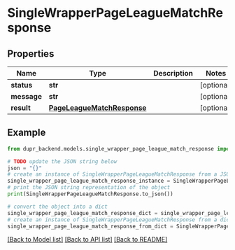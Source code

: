 # SingleWrapperPageLeagueMatchResponse


## Properties

Name | Type | Description | Notes
------------ | ------------- | ------------- | -------------
**status** | **str** |  | [optional] 
**message** | **str** |  | [optional] 
**result** | [**PageLeagueMatchResponse**](PageLeagueMatchResponse.md) |  | [optional] 

## Example

```python
from dupr_backend.models.single_wrapper_page_league_match_response import SingleWrapperPageLeagueMatchResponse

# TODO update the JSON string below
json = "{}"
# create an instance of SingleWrapperPageLeagueMatchResponse from a JSON string
single_wrapper_page_league_match_response_instance = SingleWrapperPageLeagueMatchResponse.from_json(json)
# print the JSON string representation of the object
print(SingleWrapperPageLeagueMatchResponse.to_json())

# convert the object into a dict
single_wrapper_page_league_match_response_dict = single_wrapper_page_league_match_response_instance.to_dict()
# create an instance of SingleWrapperPageLeagueMatchResponse from a dict
single_wrapper_page_league_match_response_from_dict = SingleWrapperPageLeagueMatchResponse.from_dict(single_wrapper_page_league_match_response_dict)
```
[[Back to Model list]](../README.md#documentation-for-models) [[Back to API list]](../README.md#documentation-for-api-endpoints) [[Back to README]](../README.md)



